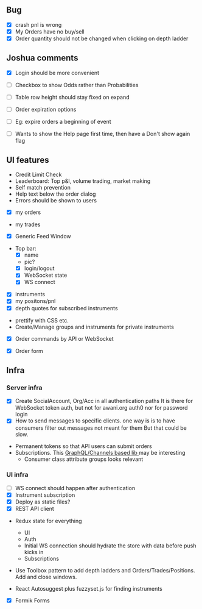 ## Bug
  - [x] crash pnl is wrong
  - [x] My Orders have no buy/sell
  - [x] Order quantity should not be changed when clicking on depth ladder

## Joshua comments
  - [x] Login should be more convenient
  - [ ] Checkbox to show Odds rather than Probabilities
  - [ ] Table row height should stay fixed on expand
  - [ ] Order expiration options
  - [ ] Eg: expire orders a beginning of event
  - [ ] Wants to show the Help  page first time, then have a Don't show again flag


## UI features
  - Credit Limit Check
  - Leaderboard: Top p&l, volume trading, market making
  - Self match prevention
  - Help text below the order dialog
  - Errors should be shown to users
  - [x] my orders
  - my trades
  - [x] Generic Feed Window
  - Top bar:
    - [x] name
    - pic?
    - [x] login/logout
    - [x] WebSocket state
    - [x] WS connect
  - [x] instruments
  - [x] my positons/pnl
  - [x] depth quotes for subscribed instruments
  - prettify with CSS etc.
  - Create/Manage groups and instruments for private instruments

- [x] Order commands by API or WebSocket

- [x] Order form 

## Infra

### Server infra
- [x] Create SocialAccount, Org/Acc in all authentication paths
  It is there for WebSocket token auth, but not for awani.org auth0 nor for password login
- [x] How to send messages to specific clients. one way is
  is to have consumers filter out messages not meant for them
  But that could be slow. 
- Permanent tokens so that API users can submit orders
- Subscriptions. This [GraphQL/Channels based lib ](https://github.com/eamigo86/graphene-django-subscriptions) may be interesting
  + Consumer class attribute groups looks relevant

### UI infra

- [ ] WS connect should happen after authentication
- [x] Instrument subscription
- [x] Deploy as static files? 
- [x] REST API client

- Redux state for everything

  - UI
  - Auth
  - Initial WS connection should hydrate the store with data before      push kicks in
  - Subscriptions

- Use Toolbox pattern to add depth ladders and Orders/Trades/Positions. Add and close windows.
- React Autosuggest plus fuzzyset.js  for finding instruments
- [x] Formik Forms

